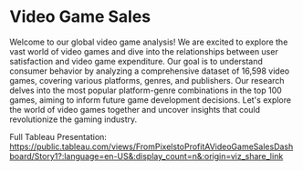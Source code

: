 # Video Game Sales
Welcome to our global video game analysis! We are excited to explore the vast world of video games and dive into the relationships between user satisfaction and video game expenditure. Our goal is to understand consumer behavior by analyzing a comprehensive dataset of 16,598 video games, covering various platforms, genres, and publishers. Our research delves into the most popular platform-genre combinations in the top 100 games, aiming to inform future game development decisions. Let's explore the world of video games together and uncover insights that could revolutionize the gaming industry.

Full Tableau Presentation:
https://public.tableau.com/views/FromPixelstoProfitAVideoGameSalesDashboard/Story1?:language=en-US&:display_count=n&:origin=viz_share_link
